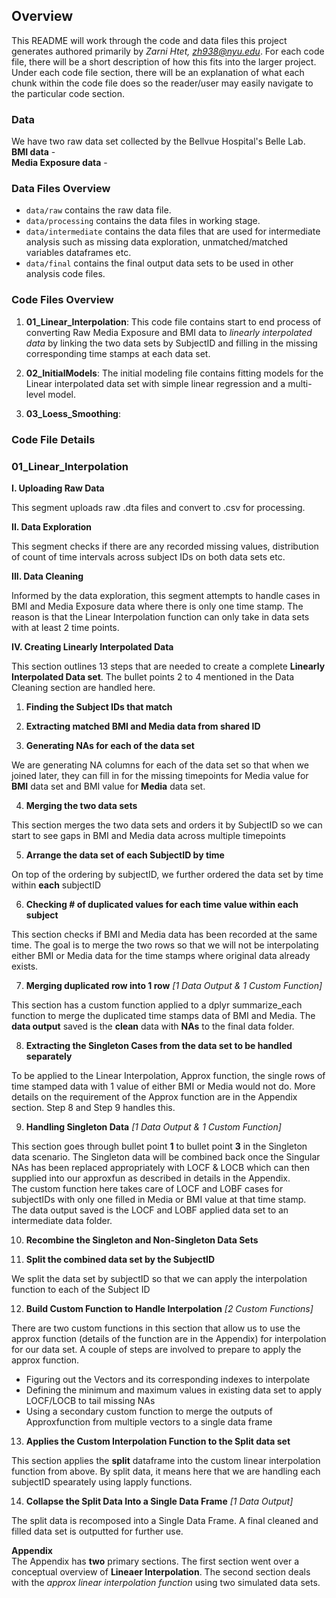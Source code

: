 ## Overview

This README will work through the code and data files this project generates authored primarily by *Zarni Htet, zh938@nyu.edu*. For each code file, there will be a short description of how this fits into the larger project. Under each code file section, there will be an explanation of what each chunk within the code file does so the reader/user may easily navigate to the particular code section. 

### Data

We have two raw data set collected by the Bellvue Hospital's Belle Lab. <br />
**BMI data** - <br />
**Media Exposure data** - <br />


### Data Files Overview

- `data/raw` contains the raw data file.
- `data/processing` contains the data files in working stage.
- `data/intermediate` contains the data files that are used for intermediate analysis such as missing data exploration, unmatched/matched variables dataframes etc.
- `data/final` contains the final output data sets to be used in other analysis code files.

### Code Files Overview
1. **01_Linear_Interpolation**: This code file contains start to end process of converting Raw Media Exposure and BMI data to *linearly interpolated data* by linking the two data sets by SubjectID and filling in the missing corresponding time stamps at each data set.

2. **02_InitialModels**: The initial modeling file contains fitting models for the Linear interpolated data set with simple linear regression and a multi-level model.

3. **03_Loess_Smoothing**: <FILL IN LATER once you re-run the file>
  
### Code File Details

### 01_Linear_Interpolation

**I. Uploading Raw Data** <br />

This segment uploads raw .dta files and convert to .csv for processing.

**II. Data Exploration** <br />

This segment checks if there are any recorded missing values, distribution of count of time intervals across subject IDs on both data sets etc.

**III. Data Cleaning** <br />

Informed by the data exploration, this segment attempts to handle cases in BMI and Media Exposure data where there is only one time stamp. The reason is that the Linear Interpolation function can only take in data sets with at least 2 time points.

**IV. Creating Linearly Interpolated Data** <br />

This section outlines 13 steps that are needed to create a complete **Linearly Interpolated Data set**. The bullet points 2 to 4 mentioned in the Data Cleaning section are handled here.

1. **Finding the Subject IDs that match** <br />

2. **Extracting matched BMI and Media data from shared ID** <br />

3. **Generating NAs for each of the data set** <br /> 

We are generating NA columns for each of the data set so that when we joined later, they can fill in for the missing timepoints for
Media value for **BMI** data set and BMI value for **Media** data set.

4. **Merging the two data sets** <br />

This section merges the two data sets and orders it by SubjectID so we can start to see gaps in BMI and Media data across multiple timepoints

5. **Arrange the data set of each SubjectID by time** <br />

On top of the ordering by subjectID, we further ordered the data set by time within **each** subjectID

6. **Checking # of duplicated values for each time value within each subject** <br />

This section checks if BMI and Media data has been recorded at the same time. The goal is to merge the two rows so that we will not be interpolating either BMI or Media data for the time stamps where original data already exists. 

7. **Merging duplicated row into 1 row** *[1 Data Output & 1 Custom Function]* <br />

This section has a custom function applied to a dplyr summarize_each function to merge the duplicated time stamps data of BMI and Media.
The **data output** saved is the **clean** data with **NAs** to the final data folder.

8. **Extracting the Singleton Cases from the data set to be handled separately** <br />

To be applied to the Linear Interpolation, Approx function, the single rows of time stamped data with 1 value of either BMI or Media would not do. More details on the requirement of the Approx function are in the Appendix section. Step 8 and Step 9 handles this.

9. **Handling Singleton Data**  *[1 Data Output & 1 Custom Function]* <br />

This section goes through bullet point **1** to bullet point **3** in the Singleton data scenario.
The Singleton data will be combined back once the Singular NAs has been replaced appropriately with LOCF & LOCB which can then supplied into our approxfun as described in details in the Appendix. <br />
The custom function here takes care of LOCF and LOBF cases for subjectIDs with only one filled in Media or BMI value at that time stamp. <br />
The data output saved is the LOCF and LOBF applied data set to an intermediate data folder.

10. **Recombine the Singleton and Non-Singleton Data Sets** <br />

11. **Split the combined data set by the SubjectID** <br />

We split the data set by subjectID so that we can apply the interpolation function to each of the Subject ID

12. **Build Custom Function to Handle Interpolation** *[2 Custom Functions]* <br />

There are two custom functions in this section that allow us to use the approx function (details of the function are in the Appendix) for interpolation for our data set.
A couple of steps are involved to prepare to apply the approx function.
- Figuring out the Vectors and its corresponding indexes to interpolate
- Defining the minimum and maximum values in existing data set to apply LOCF/LOCB to tail missing NAs
- Using a secondary custom function to merge the outputs of Approxfunction from multiple vectors to a single data frame

13. **Applies the Custom Interpolation Function to the Split data set** <br />

This section applies the **split** dataframe into the custom linear interpolation function from above. By split data, it means here that we are handling each subjectID spearately using lapply functions.

14. **Collapse the Split Data Into a Single Data Frame** *[1 Data Output]* <br />

The split data is recomposed into a Single Data Frame. A final cleaned and filled data set is outputted for further use.

**Appendix** <br />
The Appendix has **two** primary sections. The first section went over a conceptual overview of **Lineaer Interpolation**. The second section deals with the *approx linear interpolation function* using two simulated data sets.















